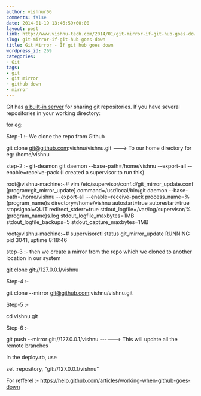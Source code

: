 ```yaml
---
author: vishnur66
comments: false
date: 2014-01-19 13:46:59+00:00
layout: post
link: http://www.vishnu-tech.com/2014/01/git-mirror-if-git-hub-goes-down/
slug: git-mirror-if-git-hub-goes-down
title: Git Mirror - If git hub goes down
wordpress_id: 269
categories:
- Git
tags:
- git
- git mirror
- github down
- mirror
---
```


Git has [a built-in server](https://www.kernel.org/pub/software/scm/git/docs/git-daemon.html) for sharing git repositories. If you have several repositories in your working directory:

for eg:

Step-1 :- We clone the repo from Github

git clone git@github.com:vishnu/vishnu.git ---> To our home directory for eg: /home/vishnu

step-2 :- git-deamon
git daemon --base-path=/home/vishnu --export-all --enable=receive-pack
(I created a supervisor to run this)

root@vishnu-machine:~# vim /etc/supervisor/conf.d/git_mirror_update.conf 
[program:git_mirror_update]
command=/usr/local/bin/git daemon --base-path=/home/vishnu --export-all --enable=receive-pack
process_name=%(program_name)s
directory=/home/vishnu
autostart=true
autorestart=true
stopsignal=QUIT
redirect_stderr=true
stdout_logfile=/var/log/supervisor/%(program_name)s.log
stdout_logfile_maxbytes=1MB
stdout_logfile_backups=5
stdout_capture_maxbytes=1MB

root@vishnu-machine:~# supervisorctl status
git_mirror_update RUNNING pid 3041, uptime 8:18:46



step-3 :- then we create a mirror from the repo which we cloned to another location in our system

git clone git://127.0.0.1/vishnu

Step-4 :-

git clone --mirror git@github.com:vishnu/vishnu.git

Step-5 :-

cd vishnu.git

Step-6 :-

git push --mirror git://127.0.0.1/vishnu ------> This will update all the remote branches

In the deploy.rb, use

set :repository, "git://127.0.0.1/vishnu"

For refferel :- https://help.github.com/articles/working-when-github-goes-down
